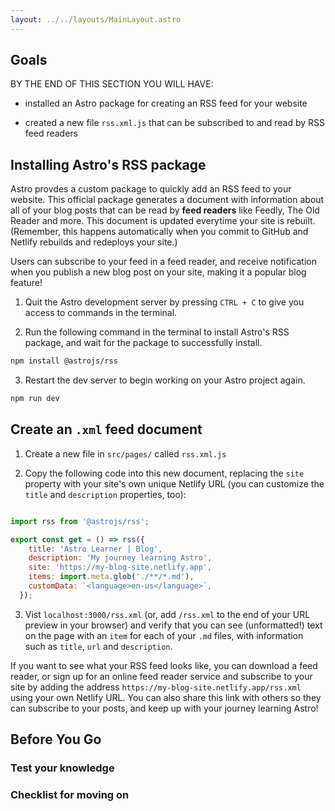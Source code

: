 ```yaml
---
layout: ../../layouts/MainLayout.astro
---
```


## Goals

BY THE END OF THIS SECTION YOU WILL HAVE:

- installed an Astro package for creating an RSS feed for your website

- created a new file `rss.xml.js` that can be subscribed to and read by RSS feed readers


## Installing Astro's RSS package

Astro provdes a custom package to quickly add an RSS feed to your website. This official package generates a document with information about all of your blog posts that can be read by **feed readers** like Feedly, The Old Reader and more. This document is updated everytime your site is rebuilt. (Remember, this happens automatically when you commit to GitHub and Netlify rebuilds and redeploys your site.) 

Users can subscribe to your feed in a feed reader, and receive notification when you publish a new blog post on your site, making it a popular blog feature!

1. Quit the Astro development server by pressing `CTRL + C` to give you access to commands in the terminal.

2. Run the following command in the terminal to install Astro's RSS package, and wait for the package to successfully install.

```bash
npm install @astrojs/rss
```

3. Restart the dev server to begin working on your Astro project again.
```bash
npm run dev
```

## Create an `.xml` feed document

1. Create a new file in `src/pages/` called `rss.xml.js`

2. Copy the following code into this new document, replacing the `site` property with your site's own unique Netlify URL (you can customize the `title` and `description` properties, too):

```js

import rss from '@astrojs/rss';

export const get = () => rss({
    title: 'Astro Learner | Blog',
    description: 'My journey learning Astro',
    site: 'https://my-blog-site.netlify.app',
    items: import.meta.glob('./**/*.md'),
    customData: `<language>en-us</language>`,
  });
  ```

3. Vist `localhost:3000/rss.xml` (or, add `/rss.xml` to the end of your URL preview in your browser) and verify that you can see (unformatted!) text on the page with an `item` for each of your `.md` files, with information such as `title`, `url` and `description`.

If you want to see what your RSS feed looks like, you can download a feed reader, or sign up for an online feed reader service and subscribe to your site by adding the address `https://my-blog-site.netlify.app/rss.xml` using your own Netlify URL. You can also share this link with others so they can subscribe to your posts, and keep up with your journey learning Astro!

## Before You Go

### Test your knowledge

### Checklist for moving on